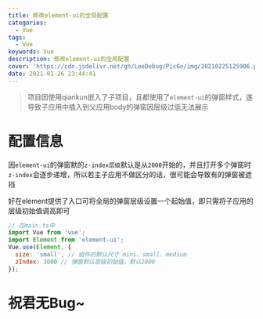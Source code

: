 ```yaml
---
title: 修改element-ui的全局配置
categories:
  - Vue
tags:
  - Vue
keywords: Vue
description: 修改element-ui的全局配置
cover: 'https://cdn.jsdelivr.net/gh/LeeDebug/PicGo/img/20210225125906.png'
date: 2021-01-26 23:44:41
---
```


> 项目因使用qiankun嵌入了子项目，且都使用了`element-ui`的弹窗样式，遂导致子应用中插入到父应用body的弹窗因层级过低无法展示

# 配置信息

因`element-ui`的弹窗默的`z-index层级`默认是从`2000`开始的，并且打开多个弹窗时`z-index`会逐步递增，所以若主子应用不做区分的话，很可能会导致有的弹窗被遮挡

好在element提供了入口可将全局的弹窗层级设置一个起始值，即只需将子应用的层级初始值调高即可

```js
// 在main.ts中
import Vue from 'vue';
import Element from 'element-ui';
Vue.use(Element, {
  size: 'small', // 组件的默认尺寸 mini、small、medium
  zIndex: 3000 // 弹窗默认层级初始值，默认2000
});
```


# 祝君无Bug~